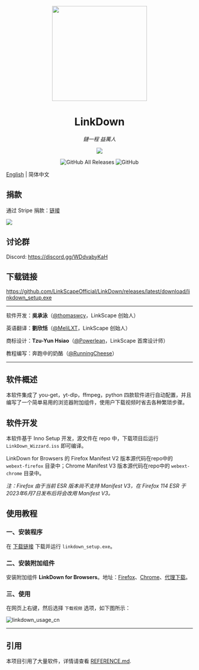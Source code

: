 <p align="center">
<img src="https://github.com/LinkScapeOfficial/LinkDown/blob/main/oringin.png?raw=true" width = "256" height = "256">
<h1 align="center">LinkDown</h1>
<p align="center">
<i>鏈一程 益萬人</i>
<p>
<p align="center">
<img src="https://forthebadge.com/images/badges/built-with-love.svg">
<p>
<p align="center">
<img alt="GitHub All Releases" src="https://img.shields.io/github/downloads/LinkScapeOfficial/LinkDown/total?style=for-the-badge">
<img alt="GitHub" src="https://img.shields.io/github/license/LinkScapeOfficial/LinkDown?style=for-the-badge">
<p>

[English](https://github.com/LinkScapeOfficial/LinkDown/blob/main/README.md) | 简体中文

## 捐款

通过 Stripe 捐款：[链接](https://linkscape.app/donate)

[<img src="https://bank.hackclub.com/brand/hcb-logo-original-light.svg">](https://hackclub.com/bank)

## 讨论群

Discord: https://discord.gg/WDdvabyKaH

## 下载链接

https://github.com/LinkScapeOfficial/LinkDown/releases/latest/download/linkdown_setup.exe

------

软件开发：**吳承泳**（[@thomaswcy](https://github.com/thomaswcy)，LinkScape 创始人）

英语翻译：**劉欣恬**（[@MeliLXT](https://github.com/MeliLXT)，LinkScape 创始人）

商标设计：**Tzu-Yun Hsiao**（[@Powerlean](https://github.com/Powerlean)，LinkScape 首席设计师）

教程编写：奔跑中的奶酪（[@RunningCheese](https://github.com/RunningCheese)）

------

## 软件概述

本软件集成了 you-get，yt-dlp，ffmpeg，python 四款软件进行自动配置，并且编写了一个简单易用的浏览器附加组件，使用户下载视频时省去各种繁琐步骤。

## 软件开发

本软件基于 Inno Setup 开发，源文件在 repo 中，下载项目后运行 `LinkDown_Wizzard.iss` 即可编译。

LinkDown for Browsers 的 Firefox Manifest V2 版本源代码在repo中的 `webext-firefox` 目录中；Chrome Manifest V3 版本源代码在repo中的 `webext-chrome` 目录中。

*注：Firefox 由于当前 ESR 版本尚不支持 Manifest V3，在 Firefox 114 ESR 于 2023年6月7日发布后将会改用 Manifest V3。*

## 使用教程

### 一、安装程序

在 [下载链接](#下载链接) 下载并运行 `linkdown_setup.exe`。

### 二、安装附加组件

安装附加组件 **LinkDown for Browsers**。地址：[Firefox](https://addons.mozilla.org/zh-CN/firefox/addon/linkdown-for-browsers/)、[Chrome](https://chrome.google.com/webstore/detail/linkdown-for-browsers/lnckamlbboggdkkgnkaocibpnilhemhc)、[代理下载](https://cdn.linkscape.app/linkdown_webext.crx)。

### 三、使用

在网页上右键，然后选择 `下载视频` 选项，如下图所示：

![linkdown_usage_cn](https://cdn.linkscape.app/linkdown_usage_cn.gif)

------

## 引用

本项目引用了大量软件，详情请查看 [REFERENCE.md](https://github.com/LinkScapeFoudation/LinkDown/blob/main/REFERENCE.md).
